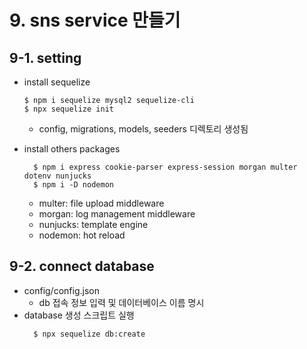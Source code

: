 # 9. sns service 만들기

## 9-1. setting

- install sequelize
  ```shell
  $ npm i sequelize mysql2 sequelize-cli
  $ npx sequelize init
  ```
  - config, migrations, models, seeders 디렉토리 생성됨

- install others packages
  ```shell
    $ npm i express cookie-parser express-session morgan multer dotenv nunjucks
    $ npm i -D nodemon    
  ```
  - multer: file upload middleware
  - morgan: log management middleware
  - nunjucks: template engine
  - nodemon: hot reload


## 9-2. connect database

- config/config.json
  - db 접속 정보 입력 및 데이터베이스 이름 명시
- database 생성 스크립트 실행
  ```shell
    $ npx sequelize db:create
  ```
